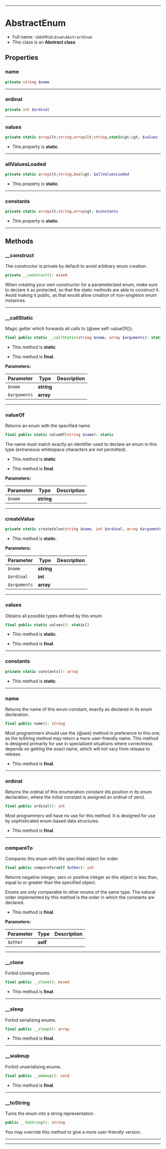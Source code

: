 ***

# AbstractEnum

* Full name: `\DASPRiD\Enum\AbstractEnum`
* This class is an **Abstract class**

## Properties

### name

```php
private string $name
```

***

### ordinal

```php
private int $ordinal
```

***

### values

```php
private static array&lt;string,array&lt;string,static&gt;&gt; $values
```

* This property is **static**.

***

### allValuesLoaded

```php
private static array&lt;string,bool&gt; $allValuesLoaded
```

* This property is **static**.

***

### constants

```php
private static array&lt;string,array&gt; $constants
```

* This property is **static**.

***

## Methods

### __construct

The constructor is private by default to avoid arbitrary enum creation.

```php
private __construct(): mixed
```

When creating your own constructor for a parameterized enum, make sure to declare it as protected, so that
the static methods are able to construct it. Avoid making it public, as that would allow creation of
non-singleton enum instances.









***

### __callStatic

Magic getter which forwards all calls to {@see self::valueOf()}.

```php
final public static __callStatic(string $name, array $arguments): static
```

* This method is **static**.

* This method is **final**.

**Parameters:**

| Parameter | Type | Description |
|-----------|------|-------------|
| `$name` | **string** |  |
| `$arguments` | **array** |  |

***

### valueOf

Returns an enum with the specified name.

```php
final public static valueOf(string $name): static
```

The name must match exactly an identifier used to declare an enum in this type (extraneous whitespace characters
are not permitted).

* This method is **static**.

* This method is **final**.

**Parameters:**

| Parameter | Type | Description |
|-----------|------|-------------|
| `$name` | **string** |  |

***

### createValue

```php
private static createValue(string $name, int $ordinal, array $arguments): static
```

* This method is **static**.

**Parameters:**

| Parameter | Type | Description |
|-----------|------|-------------|
| `$name` | **string** |  |
| `$ordinal` | **int** |  |
| `$arguments` | **array** |  |

***

### values

Obtains all possible types defined by this enum.

```php
final public static values(): static[]
```

* This method is **static**.

* This method is **final**.

***

### constants

```php
private static constants(): array
```

* This method is **static**.

***

### name

Returns the name of this enum constant, exactly as declared in its enum declaration.

```php
final public name(): string
```

Most programmers should use the {@see} method in preference to this one, as the toString
method may return a more user-friendly name. This method is designed primarily for use in specialized situations
where correctness depends on getting the exact name, which will not vary from release to release.

* This method is **final**.

***

### ordinal

Returns the ordinal of this enumeration constant (its position in its enum declaration, where the initial
constant is assigned an ordinal of zero).

```php
final public ordinal(): int
```

Most programmers will have no use for this method. It is designed for use by sophisticated enum-based data
structures.

* This method is **final**.

***

### compareTo

Compares this enum with the specified object for order.

```php
final public compareTo(self $other): int
```

Returns negative integer, zero or positive integer as this object is less than, equal to or greater than the
specified object.

Enums are only comparable to other enums of the same type. The natural order implemented by this method is the
order in which the constants are declared.

* This method is **final**.

**Parameters:**

| Parameter | Type | Description |
|-----------|------|-------------|
| `$other` | **self** |  |

***

### __clone

Forbid cloning enums.

```php
final public __clone(): mixed
```

* This method is **final**.

***

### __sleep

Forbid serializing enums.

```php
final public __sleep(): array
```

* This method is **final**.

***

### __wakeup

Forbid unserializing enums.

```php
final public __wakeup(): void
```

* This method is **final**.

***

### __toString

Turns the enum into a string representation.

```php
public __toString(): string
```

You may override this method to give a more user-friendly version.









***


***

